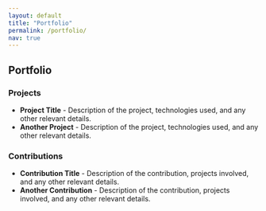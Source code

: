 ```yaml
---
layout: default
title: "Portfolio"
permalink: /portfolio/
nav: true
---
```


## Portfolio

### Projects

- **Project Title** - Description of the project, technologies used, and any other relevant details.
- **Another Project** - Description of the project, technologies used, and any other relevant details.

### Contributions

- **Contribution Title** - Description of the contribution, projects involved, and any other relevant details.
- **Another Contribution** - Description of the contribution, projects involved, and any other relevant details.
